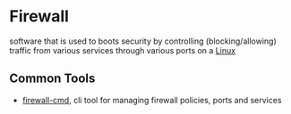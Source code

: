 # Firewall  
  
software that is used to boots security by controlling (blocking/allowing) traffic from various services through various ports
on a [Linux](https://github.com/disc0ninja/zet/search?q=linux)  
  
## Common Tools  
  
* [firewall-cmd](https://github.com/disc0ninja/zet/search?q=firewall-cmd), cli tool for managing firewall policies, ports and services
